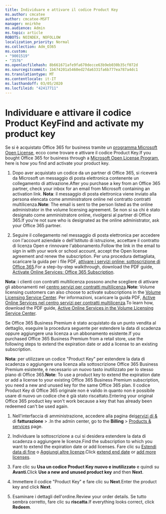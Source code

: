 ```yaml
---
title: Individuare e attivare il codice Product Key
ms.author: cmcatee
author: cmcatee-MSFT
manager: mnirkhe
ms.audience: Admin
ms.topic: article
ROBOTS: NOINDEX, NOFOLLOW
localization_priority: Normal
ms.collection: Adm_O365
ms.custom:
- "9001519"
- "3576"
ms.openlocfilehash: 8b661671afe9fa670decce63b9eb030b35cf072d
ms.sourcegitcommit: 1b674201a5460ed27da6331fa6b777ea787a4dc1
ms.translationtype: MT
ms.contentlocale: it-IT
ms.lasthandoff: 03/05/2020
ms.locfileid: "42417711"
---
```

# <a name="find-and-activate-my-product-key"></a><span data-ttu-id="f95f4-102">Individuare e attivare il codice Product Key</span><span class="sxs-lookup"><span data-stu-id="f95f4-102">Find and activate my product key</span></span>

<span data-ttu-id="f95f4-103">Se si è acquistato Office 365 for business tramite un [programma Microsoft Open License](https://go.microsoft.com/fwlink/p/?LinkID=613298), ecco come trovare e attivare il codice Product Key.</span><span class="sxs-lookup"><span data-stu-id="f95f4-103">If you bought Office 365 for business through a [Microsoft Open License Program](https://go.microsoft.com/fwlink/p/?LinkID=613298), here is how you find and activate your product key.</span></span>

1. <span data-ttu-id="f95f4-104">Dopo aver acquistato un codice da un partner di Office 365, si riceverà da Microsoft un messaggio di posta elettronica contenente un collegamento di attivazione.</span><span class="sxs-lookup"><span data-stu-id="f95f4-104">After you purchase a key from an Office 365 partner, check your inbox for an email from Microsoft containing an activation link.</span></span>  <span data-ttu-id="f95f4-105">**Nota**: il messaggio di posta elettronica viene inviato alla persona elencata come amministratore online nel contratto contratti multilicenza.</span><span class="sxs-lookup"><span data-stu-id="f95f4-105">**Note**: The email is sent to the person listed as the online administrator in the volume licensing agreement.</span></span>  <span data-ttu-id="f95f4-106">Se non si sa chi è stato designato come amministratore online, rivolgersi al partner di Office 365.</span><span class="sxs-lookup"><span data-stu-id="f95f4-106">If you're not sure who is designated as the online administrator, ask your Office 365 partner.</span></span>

2. <span data-ttu-id="f95f4-107">Seguire il collegamento nel messaggio di posta elettronica per accedere con l'account aziendale o dell'Istituto di istruzione, accettare il contratto di licenza Open e rinnovare l'abbonamento.</span><span class="sxs-lookup"><span data-stu-id="f95f4-107">Follow the link in the email to sign in with your work or school account, accept the Open license agreement and renew the subscription.</span></span>  <span data-ttu-id="f95f4-108">Per una procedura dettagliata, scaricare la guida per i file PDF, [attivare i servizi online: sottoscrizione di Office 365](https://go.microsoft.com/fwlink/p/?LinkId=618100).</span><span class="sxs-lookup"><span data-stu-id="f95f4-108">For a step-by-step walkthrough, download the PDF guide, [Activate Online Services: Office 365 Subscription](https://go.microsoft.com/fwlink/p/?LinkId=618100).</span></span> 

<span data-ttu-id="f95f4-109">**Nota**: i clienti con contratti multilicenza possono anche scegliere di attivare gli abbonamenti nel [centro servizi per contratti multilicenza](https://go.microsoft.com/fwlink/p/?LinkID=282016).</span><span class="sxs-lookup"><span data-stu-id="f95f4-109">**Note**: Volume licensing customers can also choose to activate subscriptions in the [Volume Licensing Service Center](https://go.microsoft.com/fwlink/p/?LinkID=282016).</span></span>  <span data-ttu-id="f95f4-110">Per informazioni, scaricare la guida PDF, [Active Online Services nel centro servizi per contratti multilicenza](https://go.microsoft.com/fwlink/p/?LinkId=618096).</span><span class="sxs-lookup"><span data-stu-id="f95f4-110">To learn how, download the PDF guide, [Active Online Services in the Volume Licensing Service Center](https://go.microsoft.com/fwlink/p/?LinkId=618096).</span></span>

<span data-ttu-id="f95f4-111">Se Office 365 Business Premium è stato acquistato da un punto vendita al dettaglio, eseguire la procedura seguente per estendere la data di scadenza oppure aggiungere una licenza a un abbonamento esistente.</span><span class="sxs-lookup"><span data-stu-id="f95f4-111">If you purchased Office 365 Business Premium from a retail store, use the following steps to extend the expiration date or add a license to an existing subscription.</span></span>

<span data-ttu-id="f95f4-112">**Nota**: per utilizzare un codice "Product Key" per estendere la data di scadenza o aggiungere una licenza alla sottoscrizione Office 365 Business Premium esistente, è necessario un nuovo tasto inutilizzato per lo stesso piano di Office 365.</span><span class="sxs-lookup"><span data-stu-id="f95f4-112">**Note**: To use a product key to extend the expiration date or add a license to your existing Office 365 Business Premium subscription, you need a new and unused key for the same Office 365 plan.</span></span>  <span data-ttu-id="f95f4-113">Il codice Product Key di Office 365 originale non è valido in quanto non è possibile usare di nuovo un codice che è già stato riscattato.</span><span class="sxs-lookup"><span data-stu-id="f95f4-113">Entering your original Office 365 product key won't work because a key that has already been redeemed can't be used again.</span></span>

1. <span data-ttu-id="f95f4-114">Nell'interfaccia di amministrazione, accedere alla pagina dei[servizi di &](https://go.microsoft.com/fwlink/p/?linkid=842054) di **fatturazione** > .</span><span class="sxs-lookup"><span data-stu-id="f95f4-114">In the admin center, go to the **Billing** > [Products & services](https://go.microsoft.com/fwlink/p/?linkid=842054) page.</span></span>

2. <span data-ttu-id="f95f4-115">Individuare la sottoscrizione a cui si desidera estendere la data di scadenza o aggiungere le licenze.</span><span class="sxs-lookup"><span data-stu-id="f95f4-115">Find the subscription to which you want to extend the expiration date or add licenses.</span></span>  <span data-ttu-id="f95f4-116">Fare clic su [Estendi data di fine](https://go.microsoft.com/fwlink/p/?linkid=842054) o [Aggiungi altre licenze](https://go.microsoft.com/fwlink/p/?linkid=842054).</span><span class="sxs-lookup"><span data-stu-id="f95f4-116">Click [extend end date](https://go.microsoft.com/fwlink/p/?linkid=842054) or [add more licenses](https://go.microsoft.com/fwlink/p/?linkid=842054).</span></span>

3. <span data-ttu-id="f95f4-117">Fare clic su **Usa un codice Product Key nuovo e inutilizzato** e quindi su **Avanti**.</span><span class="sxs-lookup"><span data-stu-id="f95f4-117">Click **Use a new and unused product key** and then **Next**.</span></span>

4. <span data-ttu-id="f95f4-118">Immettere il codice "Product Key" e fare clic su **Next**.</span><span class="sxs-lookup"><span data-stu-id="f95f4-118">Enter the product key and click **Next**.</span></span>

5. <span data-ttu-id="f95f4-119">Esaminare i dettagli dell'ordine.</span><span class="sxs-lookup"><span data-stu-id="f95f4-119">Review your order details.</span></span>  <span data-ttu-id="f95f4-120">Se tutto sembra corretto, fare clic su **riscatta**.</span><span class="sxs-lookup"><span data-stu-id="f95f4-120">If everything looks correct, click **Redeem**.</span></span>
